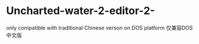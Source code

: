 # Uncharted-water-2-editor-2-
only compatible with traditional Chinese verson on DOS platform  仅兼容DOS中文版
